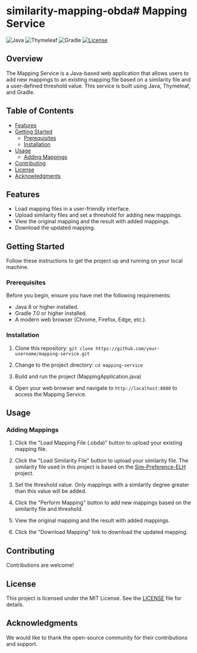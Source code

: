 # similarity-mapping-obda# Mapping Service

![Java](https://img.shields.io/badge/Java-8%2B-blue.svg)
![Thymeleaf](https://img.shields.io/badge/Thymeleaf-3.0%2B-green.svg)
![Gradle](https://img.shields.io/badge/Gradle-7.0%2B-blue.svg)
[![License](https://img.shields.io/badge/license-MIT-blue.svg)](LICENSE)

## Overview

The Mapping Service is a Java-based web application that allows users to add new mappings to an existing mapping file based on a similarity file and a user-defined threshold value. This service is built using Java, Thymeleaf, and Gradle.

## Table of Contents

- [Features](#features)
- [Getting Started](#getting-started)
  - [Prerequisites](#prerequisites)
  - [Installation](#installation)
- [Usage](#usage)
  - [Adding Mappings](#adding-mappings)
- [Contributing](#contributing)
- [License](#license)
- [Acknowledgments](#acknowledgments)

## Features

- Load mapping files in a user-friendly interface.
- Upload similarity files and set a threshold for adding new mappings.
- View the original mapping and the result with added mappings.
- Download the updated mapping.

## Getting Started

Follow these instructions to get the project up and running on your local machine.

### Prerequisites

Before you begin, ensure you have met the following requirements:

- Java 8 or higher installed.
- Gradle 7.0 or higher installed.
- A modern web browser (Chrome, Firefox, Edge, etc.).

### Installation

1. Clone this repository:
`git clone https://github.com/your-username/mapping-service.git`

2. Change to the project directory:
`cd mapping-service` 

3. Build and run the project (MappingApplication.java)


4. Open your web browser and navigate to `http://localhost:8080` to access the Mapping Service.

## Usage

### Adding Mappings

1. Click the "Load Mapping File (.obda)" button to upload your existing mapping file.

2. Click the "Load Similarity File" button to upload your similarity file. The similarity file used in this project is based on the [Sim-Preference-ELH](https://github.com/realearn-jaist/sim-preference-elh.git) project.

3. Set the threshold value. Only mappings with a similarity degree greater than this value will be added.

4. Click the "Perform Mapping" button to add new mappings based on the similarity file and threshold.

5. View the original mapping and the result with added mappings.

6. Click the "Download Mapping" link to download the updated mapping.

## Contributing

Contributions are welcome!

## License

This project is licensed under the MIT License. See the [LICENSE](LICENSE) file for details.

## Acknowledgments

We would like to thank the open-source community for their contributions and support.

